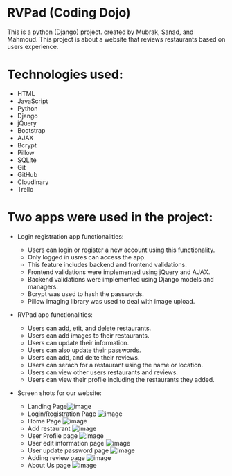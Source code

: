 # RVPad (Coding Dojo)
This is a python (Django) project. 
created by Mubrak, Sanad, and Mahmoud.
This project is about a website that reviews restaurants based on users experience.

# Technologies used:
  * HTML
  * JavaScript
  * Python
  * Django
  * jQuery
  * Bootstrap
  * AJAX
  * Bcrypt
  * Pillow
  * SQLite
  * Git
  * GitHub
  * Cloudinary
  * Trello
  

# Two apps were used in the project:
  * Login registration app functionalities:
    * Users can login or register a new account using this functionality.
    * Only logged in usres can access the app.
    * This feature includes backend and frontend validations.
    * Frontend validations were implemented using jQuery and AJAX.
    * Backend validations were implemented using Django models and managers.
    * Bcrypt was used to hash the passwords.
    * Pillow imaging library was used to deal with image upload.
   
  * RVPad app functionalities:
    * Users can add, etit, and delete restaurants.
    * Users can add images to their restaurants.
    * Users can update their information.
    * Users can also update their passwords.
    * Users can add, and delte their reviews.
    * Users can serach for a restaurant using the name or location.
    * Users can view other users restaurants and reviews.
    * Users can view their proflie including the restaurants they added. 
    
* Screen shots for our website:  
    * Landing Page![image](https://user-images.githubusercontent.com/96618482/155888380-2377b545-cb95-404c-9a41-4cb0454ecb65.png)
    * Login/Registration Page ![image](https://user-images.githubusercontent.com/96618482/155888671-bb729adc-264b-43b4-a59a-2b5efc627237.png)
    * Home Page ![image](https://user-images.githubusercontent.com/96618482/155888793-c3d2aae3-61d7-42cd-a6c8-98fe00b66fd6.png)
    * Add restaurant ![image](https://user-images.githubusercontent.com/96618482/155888842-eb1176a9-22d9-4022-b7e1-ef8a89e3d5db.png)
    * User Profile page ![image](https://user-images.githubusercontent.com/96618482/155888939-feeedd01-7ad3-4910-babb-ceed320d425d.png)
    * User edit information page ![image](https://user-images.githubusercontent.com/96618482/155889005-bce3ccd0-3ca1-4b07-86b7-2a564e378df4.png)
    * User update password page ![image](https://user-images.githubusercontent.com/96618482/155889064-703416a6-ff6d-43bf-9ca1-cce3576b75a7.png)
    * Adding review page ![image](https://user-images.githubusercontent.com/96618482/155889104-10e86086-68f8-4743-a486-ba44605e6b5f.png)
    * About Us page ![image](https://user-images.githubusercontent.com/96618482/155889175-e5b0cf57-0e76-4de3-a8f5-b6c81cad1bed.png)

    








   
